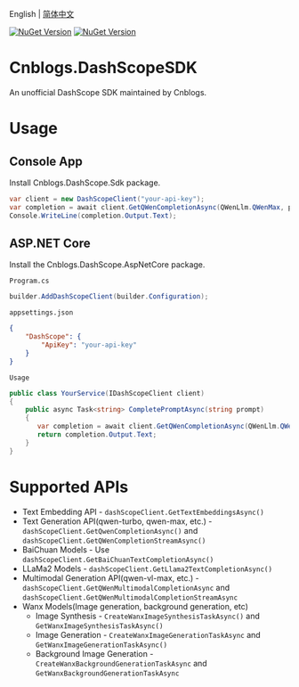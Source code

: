 English | [简体中文](https://github.com/cnblogs/dashscope-sdk/blob/main/README.zh-Hans.md)

[![NuGet Version](https://img.shields.io/nuget/v/Cnblogs.DashScope.Sdk?style=flat&logo=nuget&label=Cnblogs.DashScope.Sdk&link=https%3A%2F%2Fwww.nuget.org%2Fpackages%2FCnblogs.DashScope.Sdk)](https://www.nuget.org/packages/Cnblogs.DashScope.Sdk)
[![NuGet Version](https://img.shields.io/nuget/v/Cnblogs.DashScope.AspNetCore?style=flat&logo=nuget&label=Cnblogs.DashScope.AspNetCore&link=https%3A%2F%2Fwww.nuget.org%2Fpackages%2FCnblogs.DashScope.AspNetCore)](https://www.nuget.org/packages/Cnblogs.DashScope.AspNetCore)

# Cnblogs.DashScopeSDK

An unofficial DashScope SDK maintained by Cnblogs.

# Usage

## Console App

Install Cnblogs.DashScope.Sdk package.

```csharp
var client = new DashScopeClient("your-api-key");
var completion = await client.GetQWenCompletionAsync(QWenLlm.QWenMax, prompt);
Console.WriteLine(completion.Output.Text);
```

## ASP.NET Core

Install the Cnblogs.DashScope.AspNetCore package.

`Program.cs`
```csharp
builder.AddDashScopeClient(builder.Configuration);
```

`appsettings.json`
```json
{
    "DashScope": {
        "ApiKey": "your-api-key"
    }
}
```

`Usage`
```csharp
public class YourService(IDashScopeClient client)
{
    public async Task<string> CompletePromptAsync(string prompt)
    {
       var completion = await client.GetQWenCompletionAsync(QWenLlm.QWenMax, prompt);
       return completion.Output.Text;
    }
}
```

# Supported APIs

- Text Embedding API - `dashScopeClient.GetTextEmbeddingsAsync()`
- Text Generation API(qwen-turbo, qwen-max, etc.) - `dashScopeClient.GetQwenCompletionAsync()` and `dashScopeClient.GetQWenCompletionStreamAsync()`
- BaiChuan Models - Use `dashScopeClient.GetBaiChuanTextCompletionAsync()`
- LLaMa2 Models - `dashScopeClient.GetLlama2TextCompletionAsync()`
- Multimodal Generation API(qwen-vl-max, etc.) - `dashScopeClient.GetQWenMultimodalCompletionAsync` and `dashScopeClient.GetQWenMultimodalCompletionStreamAsync`
- Wanx Models(Image generation, background generation, etc)
  - Image Synthesis - `CreateWanxImageSynthesisTaskAsync()` and `GetWanxImageSynthesisTaskAsync()`
  - Image Generation - `CreateWanxImageGenerationTaskAsync` and `GetWanxImageGenerationTaskAsync()`
  - Background Image Generation - `CreateWanxBackgroundGenerationTaskAsync` and `GetWanxBackgroundGenerationTaskAsync`

